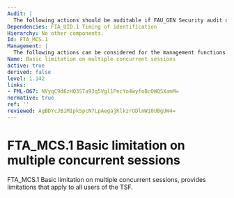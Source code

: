 ```yaml
---
Audit: |
  The following actions should be auditable if FAU_GEN Security audit data generation is included in the PP, PP-Module, functional package or ST: a) minimal: Rejection of a new session based on the limitation of multiple concurrent sessions; b) detailed: Capture of the number of currently concurrent user sessions and the user security attribute(s).
Dependencies: FIA_UID.1 Timing of identification
Hierarchy: No other components.
Id: FTA_MCS.1
Management: |
  The following actions can be considered for the management functions in FMT: a) management of the maximum allowed number of concurrent user sessions by an administrator.
Name: Basic limitation on multiple concurrent sessions
active: true
derived: false
level: 1.142
links:
- FML-067: NVyqC9d6zHQ3STa93q5Vgl1PecYo4wyfoBcOWQSXamM=
normative: true
ref: ''
reviewed: AgBDYcJBiMIpkSpcN7LpAegajKlkzrODlmW10UBgUW4=
---
```


# FTA_MCS.1 Basic limitation on multiple concurrent sessions

FTA_MCS.1 Basic limitation on multiple concurrent sessions, provides limitations that apply to all users of the TSF.